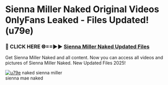 # Sienna Miller Naked Original Videos 0nlyFans Leaked - Files Updated! (u79e)

<h3>🔴 CLICK HERE 🌐==►► <a href="https://tinyurl.com/up5wt9bj" rel="nofollow">Sienna Miller Naked Updated Files</a></h3>

Get Sienna Miller Naked and all content. Now you can access all videos and pictures of Sienna Miller Naked. New Updated Files 2025!

[![u79e](https://i.imgur.com/ABiUzMV.gif)](https://tinyurl.com/up5wt9bj)
naked sienna miller<br>
sienna mae naked